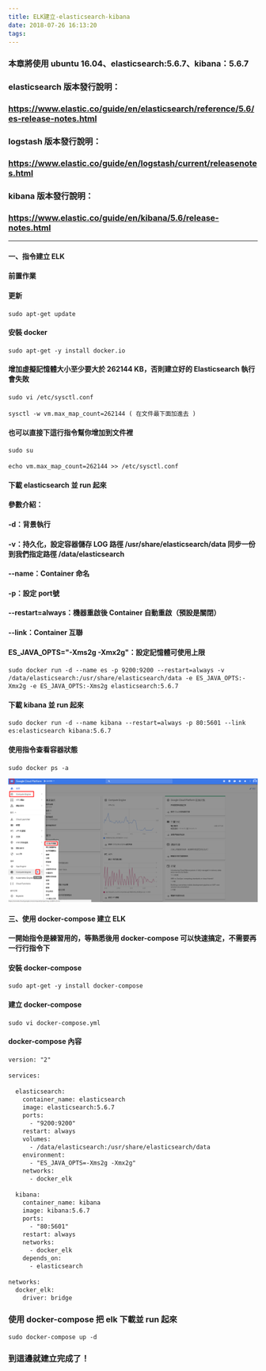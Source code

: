 ```yaml
---
title: ELK建立-elasticsearch-kibana
date: 2018-07-26 16:13:20
tags:
---
```


### 本章將使用 ubuntu 16.04、elasticsearch:5.6.7、kibana：5.6.7

### elasticsearch 版本發行說明：
### https://www.elastic.co/guide/en/elasticsearch/reference/5.6/es-release-notes.html

### logstash  版本發行說明：
### https://www.elastic.co/guide/en/logstash/current/releasenotes.html

### kibana 版本發行說明：
### https://www.elastic.co/guide/en/kibana/5.6/release-notes.html

***

#### 一、指令建立 ELK

#### 前置作業

#### 更新

```
sudo apt-get update
```

#### 安裝 docker

```
sudo apt-get -y install docker.io
```

#### 增加虛擬記憶體大小至少要大於 262144 KB，否則建立好的 Elasticsearch 執行會失敗

```
sudo vi /etc/sysctl.conf

sysctl -w vm.max_map_count=262144 ( 在文件最下面加進去 )
```

#### 也可以直接下這行指令幫你增加到文件裡

```
sudo su

echo vm.max_map_count=262144 >> /etc/sysctl.conf
```

#### 下載 elasticsearch 並 run 起來

#### 參數介紹：

#### -d：背景執行

#### -v：持久化，設定容器儲存 LOG 路徑 /usr/share/elasticsearch/data 同步一份到我們指定路徑 /data/elasticsearch

#### --name：Container 命名

#### -p：設定 port號

#### --restart=always：機器重啟後 Container 自動重啟（預設是關閉）

#### --link：Container 互聯

#### ES_JAVA_OPTS="-Xms2g -Xmx2g"：設定記憶體可使用上限

```
sudo docker run -d --name es -p 9200:9200 --restart=always -v /data/elasticsearch:/usr/share/elasticsearch/data -e ES_JAVA_OPTS:-Xmx2g -e ES_JAVA_OPTS:-Xms2g elasticsearch:5.6.7
```

#### 下載 kibana 並 run 起來

```
sudo docker run -d --name kibana --restart=always -p 80:5601 --link es:elasticsearch kibana:5.6.7
```

#### 使用指令查看容器狀態

```
sudo docker ps -a
```

![ ](images/4.png)


#### 三、使用 docker-compose 建立 ELK

#### 一開始指令是練習用的，等熟悉後用 docker-compose 可以快速搞定，不需要再一行行指令下

#### 安裝 docker-compose

```
sudo apt-get -y install docker-compose
```

#### 建立 docker-compose

```
sudo vi docker-compose.yml
```

#### docker-compose 內容

```
version: "2"

services:

  elasticsearch:
    container_name: elasticsearch
    image: elasticsearch:5.6.7
    ports:
      - "9200:9200"
    restart: always
    volumes:
      - /data/elasticsearch:/usr/share/elasticsearch/data
    environment:
      - "ES_JAVA_OPTS=-Xms2g -Xmx2g"
    networks:
      - docker_elk

  kibana:
    container_name: kibana
    image: kibana:5.6.7
    ports:
      - "80:5601"
    restart: always
    networks:
      - docker_elk
    depends_on:
      - elasticsearch

networks:
  docker_elk:
    driver: bridge
```

### 使用 docker-compose 把 elk 下載並 run 起來

```
sudo docker-compose up -d
```

### 到這邊就建立完成了！